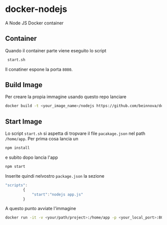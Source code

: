 docker-nodejs
=============

A Node JS Docker container

## Container  

Quando il container parte viene eseguito lo script

```bash
 start.sh
 ```
Il conatiner espone la porta `8080`.

## Build Image 

Per creare  la propia immagine usando questo repo lanciare

```bash
docker build -t <your_image_name>/nodejs https://github.com/beinnova/docker-nodejs.git
```

## Start Image 

Lo script `start.sh` si aspetta di tropvare il file `pacakage.json` nel path `/home/app`.
Per prima cosa lancia un 

```bash
npm install

```

e subito dopo lancia l'app

```bash
npm start

```
Inserite quindi nelvostro `package.json` la sezione 

```javascript
"scripts":
		{
			"start":"nodejs app.js"
		}
```

A questo punto avviate l'immagine

```bash
docker run -it -v <your/path/project>:/home/app -p <your_local_port>:8080 <your_name>/nodejs

```
